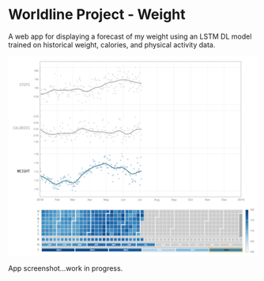 # Worldline Project - Weight

A web app for displaying a forecast of my weight using an LSTM DL model trained on historical weight, calories, and physical activity data.

![alt text](app_screen_shot.png) <!-- .element width="100%" -->

App screenshot...work in progress.

